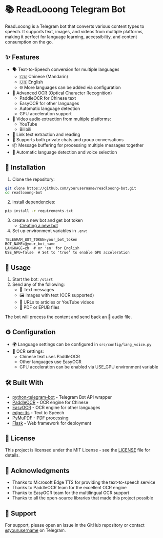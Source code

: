 # 📚 ReadLooong Telegram Bot

ReadLooong is a Telegram bot that converts various content types to speech. It supports text, images, and videos from multiple platforms, making it perfect for language learning, accessibility, and content consumption on the go.

## ✨ Features

- 🗣️ Text-to-Speech conversion for multiple languages
  - 🇨🇳 Chinese (Mandarin)
  - 🇺🇸 English
  - 🌐 More languages can be added via configuration
- 👀 Advanced OCR (Optical Character Recognition)
  - PaddleOCR for Chinese text
  - EasyOCR for other languages
  - Automatic language detection
  - GPU acceleration support
- 🎥 Video audio extraction from multiple platforms:
  - YouTube
  - Bilibili
- 🔗 Link text extraction and reading
- 👥 Supports both private chats and group conversations
- 📦 Message buffering for processing multiple messages together
- 🔄 Automatic language detection and voice selection

## 🚀 Installation

1. Clone the repository:
```bash
git clone https://github.com/yourusername/readlooong-bot.git
cd readlooong-bot
```

2. Install dependencies:
```bash
pip install -r requirements.txt
```
3. create a new bot and get bot token
    - [Creating a new bot](https://core.telegram.org/bots/features#creating-a-new-bot/)
4. Set up environment variables in `.env`:   
```env
TELEGRAM_BOT_TOKEN=your_bot_token  
BOT_NAME=@your_bot_name
LANGUAGE=zh  # or 'en' for English
USE_GPU=false  # Set to 'true' to enable GPU acceleration
```

## 📖 Usage

1. Start the bot: `/start`
2. Send any of the following:
   - 📝 Text messages
   - 🖼️ Images with text (OCR supported)
   - 🔗 URLs to articles or YouTube videos
   - 📄 PDF or EPUB files

The bot will process the content and send back an 🎵 audio file.

## ⚙️ Configuration

- 🌍 Language settings can be configured in `src/config/lang_voice.py`
- 📸 OCR settings:
  - Chinese text uses PaddleOCR
  - Other languages use EasyOCR
  - GPU acceleration can be enabled via USE_GPU environment variable

## 🛠️ Built With

- [python-telegram-bot](https://python-telegram-bot.org/) - Telegram Bot API wrapper
- [PaddleOCR](https://github.com/PaddlePaddle/PaddleOCR) - OCR engine for Chinese
- [EasyOCR](https://github.com/JaidedAI/EasyOCR) - OCR engine for other languages
- [edge-tts](https://github.com/rany2/edge-tts) - Text to Speech
- [PyMuPDF](https://pymupdf.readthedocs.io/) - PDF processing
- [Flask](https://flask.palletsprojects.com/) - Web framework for deployment

## 📜 License

This project is licensed under the MIT License - see the [LICENSE](LICENSE) file for details.

## 🙏 Acknowledgments

- Thanks to Microsoft Edge TTS for providing the text-to-speech service
- Thanks to PaddleOCR team for the excellent OCR engine
- Thanks to EasyOCR team for the multilingual OCR support
- Thanks to all the open-source libraries that made this project possible

## 💬 Support

For support, please open an issue in the GitHub repository or contact [@yourusername](https://t.me/yourusername) on Telegram.


